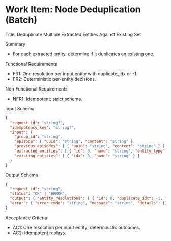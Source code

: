 # Work Item: Node Deduplication (Batch)

Title: Deduplicate Multiple Extracted Entities Against Existing Set

Summary
- For each extracted entity, determine if it duplicates an existing one.

Functional Requirements
- FR1: One resolution per input entity with duplicate_idx or -1.
- FR2: Deterministic per-entity decisions.

Non‑Functional Requirements
- NFR1: Idempotent; strict schema.

Input Schema
```json
{
  "request_id": "string?",
  "idempotency_key": "string?",
  "input": {
    "group_id": "string",
    "episode": { "uuid": "string", "content": "string" },
    "previous_episodes": [ { "uuid": "string", "content": "string" } ],
    "extracted_entities": [ { "id": 0, "name": "string", "entity_type": "string?", "duplication_candidates": [ { "idx": 0, "name": "string" } ] } ],
    "existing_entities": [ { "idx": 0, "name": "string" } ]
  }
}
```

Output Schema
```json
{
  "request_id": "string",
  "status": "OK" | "ERROR",
  "output": { "entity_resolutions": [ { "id": 0, "duplicate_idx": -1, "name": "string" } ] },
  "error": { "error_code": "string", "message": "string", "details": {} }
}
```

Acceptance Criteria
- AC1: One resolution per input entity; deterministic outcomes.
- AC2: Idempotent replays.

